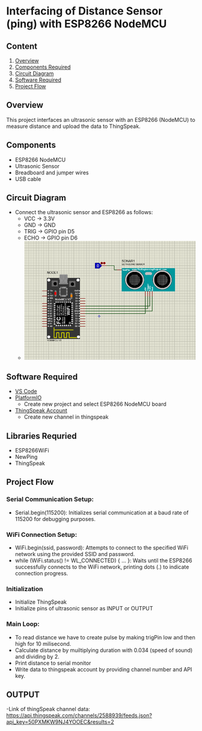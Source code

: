 # Interfacing of Distance Sensor (ping) with ESP8266 NodeMCU
## Content

1. [Overview](#overview)
2. [Components Required](#components)
3. [Circuit Diagram](#circuit-diagram)
4. [Software Required](#software-required)
5. [Project Flow](#project-flow)

## Overview
This project interfaces an ultrasonic sensor with an ESP8266 (NodeMCU) to measure distance and upload the data to ThingSpeak.

## Components
- ESP8266 NodeMCU
- Ultrasonic Sensor
- Breadboard and jumper wires
- USB cable 

## Circuit Diagram
- Connect the ultrasonic sensor and ESP8266 as follows:
  - VCC -> 3.3V
  - GND -> GND
  - TRIG -> GPIO pin D5
  - ECHO -> GPIO pin D6
  - ![circuit](Images/circuit.png)

## Software Required
- [VS Code](https://code.visualstudio.com/)
- [PlatformIO](https://platformio.org/)
  - Create new project and select ESP8266 NodeMCU board
 - [ThingSpeak Account](https://thingspeak.com/)
      - Create new channel in thingspeak

## Libraries Requried
- ESP8266WiFi
- NewPing
- ThingSpeak

## Project Flow

### Serial Communication Setup:
- Serial.begin(115200): Initializes serial communication at a baud rate of 115200 for debugging purposes.

### WiFi Connection Setup:
- WiFi.begin(ssid, password): Attempts to connect to the specified WiFi network using the provided SSID and password.
- while (WiFi.status() != WL_CONNECTED) { ... }: Waits until the ESP8266 successfully connects to the WiFi network, printing dots (.) to indicate connection progress.

### Initialization
- Initialize ThingSpeak
- Initialize pins of ultrasonic sensor as INPUT or OUTPUT

### Main Loop:
- To read distance we have to create pulse by making trigPin low and then high for 10 milisecond.
- Calculate distance by muiltiplying duration with 0.034 (speed of sound) and dividing by 2.
- Print distance to serial monitor
- Write data to thingspeak account by providing channel number and API key.

## OUTPUT
-Link of thingSpeak channel data:
https://api.thingspeak.com/channels/2588939/feeds.json?api_key=50PXMKW9NJ4YOOEC&results=2

  

